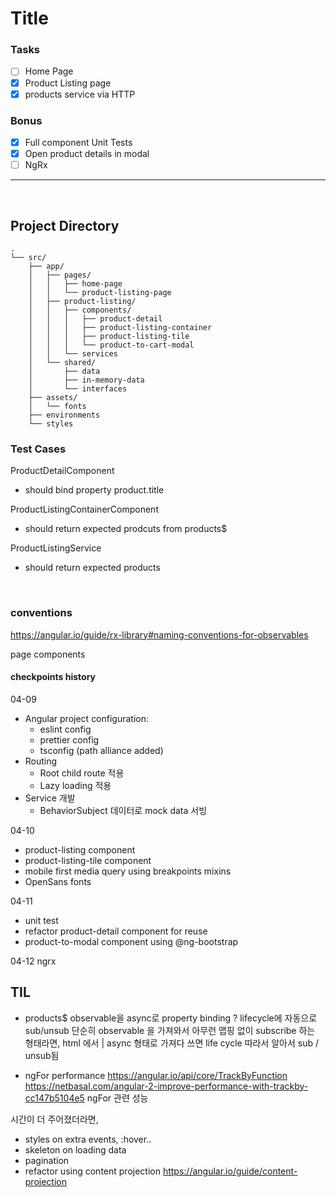 # Title

### Tasks

- [ ] Home Page
- [x] Product Listing page
- [x] products service via HTTP

### Bonus

- [x] Full component Unit Tests
- [x] Open product details in modal
- [ ] NgRx

---

<br>

## Project Directory

```
.
└── src/
    ├── app/
    │   ├── pages/
    │   │   ├── home-page
    │   │   └── product-listing-page
    │   ├── product-listing/
    │   │   ├── components/
    │   │   │   ├── product-detail
    │   │   │   ├── product-listing-container
    │   │   │   ├── product-listing-tile
    │   │   │   └── product-to-cart-modal
    │   │   └── services
    │   └── shared/
    │       ├── data
    │       ├── in-memory-data
    │       └── interfaces
    ├── assets/
    │   └── fonts
    ├── environments
    └── styles
```

### Test Cases

ProductDetailComponent

- should bind property product.title

ProductListingContainerComponent

- should return expected prodcuts from products$

ProductListingService

- should return expected products

<br>

### conventions

https://angular.io/guide/rx-library#naming-conventions-for-observables

page components

#### checkpoints history

04-09

- Angular project configuration:
  - eslint config
  - prettier config
  - tsconfig (path alliance added)
- Routing
  - Root child route 적용
  - Lazy loading 적용
- Service 개발
  - BehaviorSubject 데이터로 mock data 서빙

04-10

- product-listing component
- product-listing-tile component
- mobile first media query using breakpoints mixins
- OpenSans fonts

04-11

- unit test
- refactor product-detail component for reuse
- product-to-modal component using @ng-bootstrap

04-12
ngrx

## TIL

- products$ observable을 async로 property binding ?
  lifecycle에 자동으로 sub/unsub
  단순히 observable 을 가져와서 아무런 맵핑 없이 subscribe 하는 형태라면,
  html 에서 | async 형태로 가져다 쓰면 life cycle 따라서 알아서 sub / unsub됨

- ngFor performance
  https://angular.io/api/core/TrackByFunction
  https://netbasal.com/angular-2-improve-performance-with-trackby-cc147b5104e5
  ngFor 관련 성능

시간이 더 주어졌더라면,

- styles on extra events, :hover..
- skeleton on loading data
- pagination
- refactor using content projection https://angular.io/guide/content-projection
